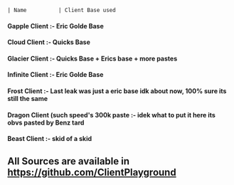 
    | Name          | Client Base used

#### Gapple Client :- Eric Golde Base
#### Cloud Client :- Quicks Base
#### Glacier Client :- Quicks Base + Erics base + more pastes
#### Infinite Client :- Eric Golde Base
#### Frost Client :- Last leak was just a eric base idk about now, 100% sure its still the same
#### Dragon Client (such speed's 300k paste :- idek what to put it here its obvs pasted by Benz tard
#### Beast Client :- skid of a skid

## All Sources are available in https://github.com/ClientPlayground
